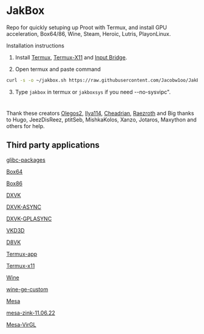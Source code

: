 # JakBox
Repo for quickly setuping up Proot with Termux, and install GPU acceleration, Box64/86, Wine, Steam, Heroic, Lutris, PlayonLinux. 

Installation instructions

1. Install
[Termux](https://f-droid.org/repo/com.termux_118.apk),
[Termux-X11](https://raw.githubusercontent.com/olegos2/mobox/main/components/termux-x11.apk) and
[Input Bridge](https://raw.githubusercontent.com/olegos2/mobox/main/components/inputbridge.apk).

2. Open termux and paste command

```bash
curl -s -o ~/jakbox.sh https://raw.githubusercontent.com/Jacobw1oo/JakBox/main/jakbox.sh && . ~/jakbox.sh
```

3. Type `jakbox` in termux or `jakboxsys` if you need --no-sysvipc".

#
Thank these creators [Olegos2](https://github.com/olegos2/mobox), [Ilya114](https://github.com/Ilya114/Box64Droid/), [Cheadrian](https://github.com/cheadrian/termux-chroot-proot-wine-box86_64/), [Raezroth](https://github.com/Raezroth/Linux-ARM-Gaming-Chroot) and Big thanks to Hugo, JeezDisReez, ptitSeb, MishkaKolos, Xanzo, Jotaros, Maxython and others for help.

## Third party applications

[glibc-packages](https://github.com/termux-pacman/glibc-packages)

[Box64](https://github.com/ptitSeb/box64)

[Box86](https://github.com/ptitSeb/box86)

[DXVK](https://github.com/doitsujin/dxvk)

[DXVK-ASYNC](https://github.com/Sporif/dxvk-async)

[DXVK-GPLASYNC](https://gitlab.com/Ph42oN/dxvk-gplasync)

[VKD3D](https://github.com/lutris/vkd3d)

[D8VK](https://github.com/AlpyneDreams/d8vk)

[Termux-app](https://github.com/termux/termux-app)

[Termux-x11](https://github.com/termux/termux-x11)

[Wine](https://wiki.winehq.org/Licensing)

[wine-ge-custom](https://github.com/GloriousEggroll/wine-ge-custom)

[Mesa](https://docs.mesa3d.org/license.html)

[mesa-zink-11.06.22](https://github.com/alexvorxx/mesa-zink-11.06.22)

[Mesa-VirGL](https://github.com/alexvorxx/Mesa-VirGL)
